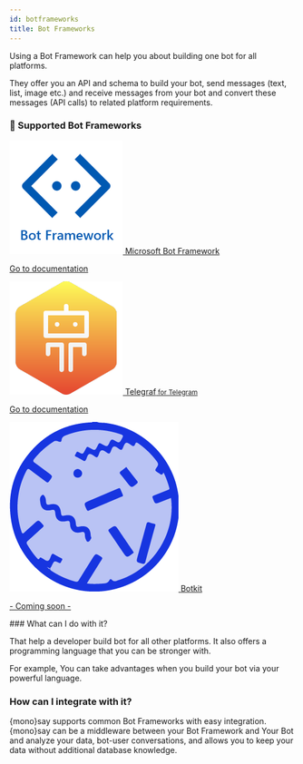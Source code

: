 ```yaml
---
id: botframeworks
title: Bot Frameworks
---
```


Using a Bot Framework can help you about building one bot for all platforms. 

They offer you an API and schema to build your bot, send messages (text, list, image etc.) and receive messages from your bot and convert these messages (API calls) to related platform requirements.

### 🤖 Supported Bot Frameworks

<div class="b-box-holder">
    <a class="b-box-item" href="botframework-get-started.html">
        <img src="/img/frameworks/bot-framework.png" />
        <span>Microsoft Bot Framework</span>
        <p><i class="fa fa-book"></i> Go to documentation</p>
    </a>
    <a class="b-box-item" href="#">
        <img src="/img/frameworks/telegraf.png" />
        <span>Telegraf<small> for Telegram</small></span>
        <p><i class="fa fa-book"></i> Go to documentation</p>
    </a>
    <a class="b-box-item" href="#">
        <img src="/img/frameworks/botkit.png" />
        <span>Botkit</span>
        <p class="text-muted">- Coming soon -</p>
    </a>
    
</div>

### What can I do with it?

That help a developer build bot for all other platforms. It also offers a programming language that you can be stronger with.

For example, You can take advantages when you build your bot via your powerful language.

### How can I integrate with it?

{mono}say supports common Bot Frameworks with easy integration. {mono}say can be a middleware between your Bot Framework and Your Bot and analyze your data, bot-user conversations, and allows you to keep your data without additional database knowledge.
